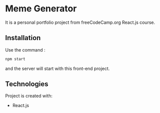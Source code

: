 # Meme Generator

It is a personal portfolio project from freeCodeCamp.org React.js course.

## Installation

Use the command :

```bash
npm start
```
and the server will start with this front-end project.

## Technologies
Project is created with:
* React.js

<!-- ## Learned new things 
*
-->


